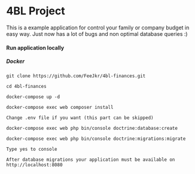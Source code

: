 # 4BL Project

This is a example application for control your family or company budget in easy way.
Just now has a lot of bugs and non optimal database queries :)

#### Run application locally

##### Docker
`git clone https://github.com/FeeJkr/4bl-finances.git`

`cd 4bl-finances`

`docker-compose up -d`

`docker-compose exec web composer install` 

`Change .env file if you want (this part can be skipped)`

`docker-compose exec web php bin/console doctrine:database:create`

`docker-compose exec web php bin/console doctrine:migrations:migrate`

`Type yes to console`

`After database migrations your application must be available on http://localhost:8080`
